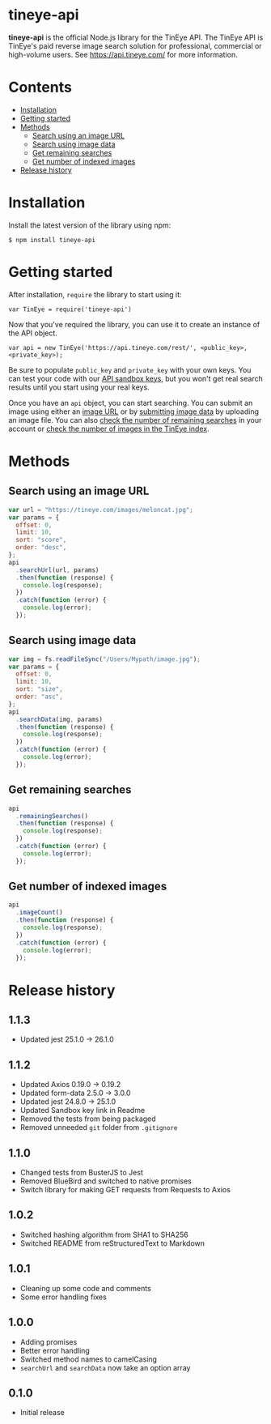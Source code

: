 # tineye-api

**tineye-api** is the official Node.js library for the TinEye API. The TinEye API
is TinEye's paid reverse image search solution for professional, commercial or high-volume users.
See <https://api.tineye.com/> for more information.

# Contents

- [ Installation ](#installation)
- [ Getting started ](#getting-started)
- [ Methods ](#methods)
  - [ Search using an image URL ](#search-using-an-image-url)
  - [ Search using image data ](#search-using-image-data)
  - [ Get remaining searches ](#get-remaining-searches)
  - [ Get number of indexed images ](#get-number-of-indexed-images)
- [ Release history ](#release-history)

# Installation

Install the latest version of the library using npm:

```shell
$ npm install tineye-api
```

# Getting started

After installation, `require` the library to start using it:

```
var TinEye = require('tineye-api')
```

Now that you've required the library, you can use it to create an instance of the API object.

```
var api = new TinEye('https://api.tineye.com/rest/', <public_key>, <private_key>);
```

Be sure to populate `public_key` and `private_key` with your own keys. You can test your code
with our [API sandbox keys](https://services.tineye.com/developers/tineyeapi/sandbox), but
you won't get real search results until you start using your real keys.

Once you have an `api` object, you can start searching. You can submit an image using either an
[image URL](#search-using-an-image-url) or by [submitting image data](#search-using-image-data)
by uploading an image file. You can also [check the number of remaining searches](#get-remaining-searches)
in your account or [check the number of images in the TinEye index](#get-number-of-indexed-images).

# Methods

## Search using an image URL

```javascript
var url = "https://tineye.com/images/meloncat.jpg";
var params = {
  offset: 0,
  limit: 10,
  sort: "score",
  order: "desc",
};
api
  .searchUrl(url, params)
  .then(function (response) {
    console.log(response);
  })
  .catch(function (error) {
    console.log(error);
  });
```

## Search using image data

```javascript
var img = fs.readFileSync("/Users/Mypath/image.jpg");
var params = {
  offset: 0,
  limit: 10,
  sort: "size",
  order: "asc",
};
api
  .searchData(img, params)
  .then(function (response) {
    console.log(response);
  })
  .catch(function (error) {
    console.log(error);
  });
```

## Get remaining searches

```javascript
api
  .remainingSearches()
  .then(function (response) {
    console.log(response);
  })
  .catch(function (error) {
    console.log(error);
  });
```

## Get number of indexed images

```javascript
api
  .imageCount()
  .then(function (response) {
    console.log(response);
  })
  .catch(function (error) {
    console.log(error);
  });
```

# Release history

## 1.1.3

- Updated jest 25.1.0 -> 26.1.0

## 1.1.2

- Updated Axios 0.19.0 -> 0.19.2
- Updated form-data 2.5.0 -> 3.0.0
- Updated jest 24.8.0 -> 25.1.0
- Updated Sandbox key link in Readme
- Removed the tests from being packaged
- Removed unneeded `git` folder from `.gitignore`

## 1.1.0

- Changed tests from BusterJS to Jest
- Removed BlueBird and switched to native promises
- Switch library for making GET requests from Requests to Axios

## 1.0.2

- Switched hashing algorithm from SHA1 to SHA256
- Switched README from reStructuredText to Markdown

## 1.0.1

- Cleaning up some code and comments
- Some error handling fixes

## 1.0.0

- Adding promises
- Better error handling
- Switched method names to camelCasing
- `searchUrl` and `searchData` now take an option array

## 0.1.0

- Initial release
